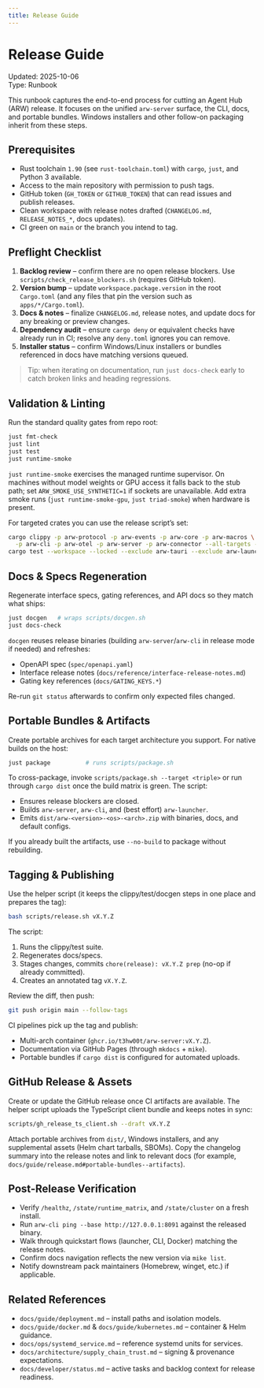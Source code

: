 ```yaml
---
title: Release Guide
---
```


# Release Guide

Updated: 2025-10-06  
Type: Runbook

This runbook captures the end-to-end process for cutting an Agent Hub (ARW) release. It focuses on the unified `arw-server` surface, the CLI, docs, and portable bundles. Windows installers and other follow-on packaging inherit from these steps.

## Prerequisites
- Rust toolchain `1.90` (see `rust-toolchain.toml`) with `cargo`, `just`, and Python 3 available.
- Access to the main repository with permission to push tags.
- GitHub token (`GH_TOKEN` or `GITHUB_TOKEN`) that can read issues and publish releases.
- Clean workspace with release notes drafted (`CHANGELOG.md`, `RELEASE_NOTES_*`, docs updates).
- CI green on `main` or the branch you intend to tag.

## Preflight Checklist
1. **Backlog review** – confirm there are no open release blockers. Use `scripts/check_release_blockers.sh` (requires GitHub token).
2. **Version bump** – update `workspace.package.version` in the root `Cargo.toml` (and any files that pin the version such as `apps/*/Cargo.toml`).
3. **Docs & notes** – finalize `CHANGELOG.md`, release notes, and update docs for any breaking or preview changes.
4. **Dependency audit** – ensure `cargo deny` or equivalent checks have already run in CI; resolve any `deny.toml` ignores you can remove.
5. **Installer status** – confirm Windows/Linux installers or bundles referenced in docs have matching versions queued.

> Tip: when iterating on documentation, run `just docs-check` early to catch broken links and heading regressions.

## Validation & Linting

Run the standard quality gates from repo root:

```bash
just fmt-check
just lint
just test
just runtime-smoke
```

`just runtime-smoke` exercises the managed runtime supervisor. On machines without model weights or GPU access it falls back to the stub path; set `ARW_SMOKE_USE_SYNTHETIC=1` if sockets are unavailable. Add extra smoke runs (`just runtime-smoke-gpu`, `just triad-smoke`) when hardware is present.

For targeted crates you can use the release script’s set:

```bash
cargo clippy -p arw-protocol -p arw-events -p arw-core -p arw-macros \
  -p arw-cli -p arw-otel -p arw-server -p arw-connector --all-targets -- -D warnings
cargo test --workspace --locked --exclude arw-tauri --exclude arw-launcher
```

## Docs & Specs Regeneration

Regenerate interface specs, gating references, and API docs so they match what ships:

```bash
just docgen   # wraps scripts/docgen.sh
just docs-check
```

`docgen` reuses release binaries (building `arw-server`/`arw-cli` in release mode if needed) and refreshes:
- OpenAPI spec (`spec/openapi.yaml`)
- Interface release notes (`docs/reference/interface-release-notes.md`)
- Gating key references (`docs/GATING_KEYS.*`)

Re-run `git status` afterwards to confirm only expected files changed.

## Portable Bundles & Artifacts

Create portable archives for each target architecture you support. For native builds on the host:

```bash
just package          # runs scripts/package.sh
```

To cross-package, invoke `scripts/package.sh --target <triple>` or run through `cargo dist` once the build matrix is green. The script:
- Ensures release blockers are closed.
- Builds `arw-server`, `arw-cli`, and (best effort) `arw-launcher`.
- Emits `dist/arw-<version>-<os>-<arch>.zip` with binaries, docs, and default configs.

If you already built the artifacts, use `--no-build` to package without rebuilding.

## Tagging & Publishing

Use the helper script (it keeps the clippy/test/docgen steps in one place and prepares the tag):

```bash
bash scripts/release.sh vX.Y.Z
```

The script:
1. Runs the clippy/test suite.
2. Regenerates docs/specs.
3. Stages changes, commits `chore(release): vX.Y.Z prep` (no-op if already committed).
4. Creates an annotated tag `vX.Y.Z`.

Review the diff, then push:

```bash
git push origin main --follow-tags
```

CI pipelines pick up the tag and publish:
- Multi-arch container (`ghcr.io/t3hw00t/arw-server:vX.Y.Z`).
- Documentation via GitHub Pages (through `mkdocs` + `mike`).
- Portable bundles if `cargo dist` is configured for automated uploads.

## GitHub Release & Assets

Create or update the GitHub release once CI artifacts are available. The helper script uploads the TypeScript client bundle and keeps notes in sync:

```bash
scripts/gh_release_ts_client.sh --draft vX.Y.Z
```

Attach portable archives from `dist/`, Windows installers, and any supplemental assets (Helm chart tarballs, SBOMs). Copy the changelog summary into the release notes and link to relevant docs (for example, `docs/guide/release.md#portable-bundles--artifacts`).

## Post-Release Verification

- Verify `/healthz`, `/state/runtime_matrix`, and `/state/cluster` on a fresh install.
- Run `arw-cli ping --base http://127.0.0.1:8091` against the released binary.
- Walk through quickstart flows (launcher, CLI, Docker) matching the release notes.
- Confirm docs navigation reflects the new version via `mike list`.
- Notify downstream pack maintainers (Homebrew, winget, etc.) if applicable.

## Related References
- `docs/guide/deployment.md` – install paths and isolation models.
- `docs/guide/docker.md` & `docs/guide/kubernetes.md` – container & Helm guidance.
- `docs/ops/systemd_service.md` – reference systemd units for services.
- `docs/architecture/supply_chain_trust.md` – signing & provenance expectations.
- `docs/developer/status.md` – active tasks and backlog context for release readiness.
